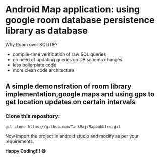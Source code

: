 # Android Map application: using google room database persistence library as database
Why Room over SQLITE?
 * compile-time verification of raw SQL queries
 * no need of updating queries on DB schema changes
 * less boilerplate code
 * more clean code architecture

## A simple demonstration of room library implementation,google maps and using gps to get location updates on certain intervals

### Clone this repository:
```
git clone https://github.com/TankRaj/Mapbubbles.git
``````

Now import the project in android studio and modify as per your requirements.

**Happy Coding!!! :smile:**

